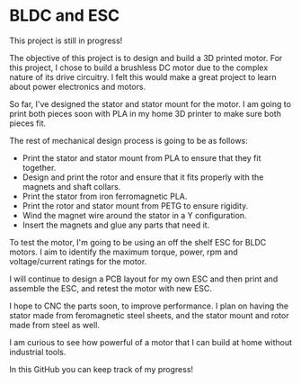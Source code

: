 # BLDC and ESC

This project is still in progress! 

The objective of this project is to design and build a 3D printed motor. For this project, I chose to build a brushless DC motor due to the complex nature of its drive circuitry. I felt this would make a great project to learn about power electronics and motors. 

So far, I've designed the stator and stator mount for the motor. I am going to print both pieces soon with PLA in my home 3D printer to make sure both pieces fit.

The rest of mechanical design process is going to be as follows:
- Print the stator and stator mount from PLA to ensure that they fit together.
- Design and print the rotor and ensure that it fits properly with the magnets and shaft collars.
- Print the stator from iron ferromagnetic PLA.
- Print the rotor and stator mount from PETG to ensure rigidity.
- Wind the magnet wire around the stator in a Y configuration.
- Insert the magnets and glue any parts that need it.

To test the motor, I'm going to be using an off the shelf ESC for BLDC motors. I aim to identify the maximum torque, power, rpm and voltage/current ratings for the motor.

I will continue to design a PCB layout for my own ESC and then print and assemble the ESC, and retest the motor with new ESC.

I hope to CNC the parts soon, to improve performance. I plan on having the stator made from feromagnetic steel sheets, and the stator mount and rotor made from steel as well.

I am curious to see how powerful of a motor that I can build at home without industrial tools.

In this GitHub you can keep track of my progress!
